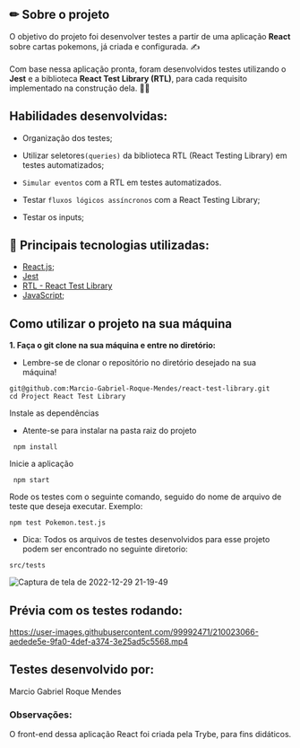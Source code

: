 ## ✏ Sobre o projeto
O objetivo do projeto foi desenvolver testes a partir de uma aplicação <strong>React</strong> sobre cartas pokemons, já criada e configurada. :writing_hand:
</br>
</br>
Com base nessa aplicação pronta, foram desenvolvidos testes utilizando o <strong>Jest</strong> e a biblioteca <strong>React Test Library (RTL)</strong>, para cada requisito implementado na construção dela. :man_technologist:

<strong></strong>

## Habilidades desenvolvidas:

  * Organização dos testes;

  * Utilizar seletores`(queries)` da biblioteca RTL (React Testing Library) em testes automatizados;
  
  * `Simular eventos` com a RTL em testes automatizados.
  
  * Testar `fluxos lógicos assíncronos` com a React Testing Library;
  
  * Testar os inputs;

## :wrench: Principais tecnologias utilizadas: 
- [React.js](https://pt-br.reactjs.org/);
- [Jest](https://jestjs.io/pt-BR/)
- [RTL - React Test Library](https://testing-library.com/docs/react-testing-library/intro/)
- [JavaScript](https://developer.mozilla.org/pt-BR/docs/Web/JavaScript);

## Como utilizar o projeto na sua máquina

<strong>1. Faça o git clone na sua máquina e entre no diretório:</strong>
 - Lembre-se de clonar o repositório no diretório desejado na sua máquina!
 ```
 git@github.com:Marcio-Gabriel-Roque-Mendes/react-test-library.git
 cd Project React Test Library
 ```
 Instale as dependências
 - Atente-se para instalar na pasta raiz do projeto
```
 npm install
```
Inicie a aplicação 
```
 npm start
```
Rode os testes com o seguinte comando, seguido do nome de arquivo de teste que deseja executar. Exemplo:
```
npm test Pokemon.test.js
```
- Dica: Todos os arquivos de testes desenvolvidos para esse projeto podem ser encontrado no seguinte diretorio:
```
src/tests
```
![Captura de tela de 2022-12-29 21-19-49](https://user-images.githubusercontent.com/99992471/210023160-feb4c678-1aaf-4739-8c0a-60e553f23f3b.png)

## Prévia com os testes rodando:
https://user-images.githubusercontent.com/99992471/210023066-aedede5e-9fa0-4def-a374-3e25ad5c5568.mp4

## Testes desenvolvido por: 
Marcio Gabriel Roque Mendes

### Observações:
O front-end dessa aplicação React foi criada pela Trybe, para fins didáticos.
